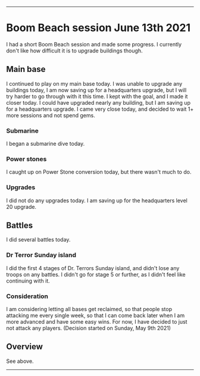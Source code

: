 
***

# Boom Beach session June 13th 2021

I had a short Boom Beach session and made some progress. I currently don't like how difficult it is to upgrade buildings though.

## Main base

I continued to play on my main base today. I was unable to upgrade any buildings today, I am now saving up for a headquarters upgrade, but I will try harder to go through with it this time. I kept with the goal, and I made it closer today. I could have upgraded nearly any building, but I am saving up for a headquarters upgrade. I came very close today, and decided to wait 1+ more sessions and not spend gems.

### Submarine

I began a submarine dive today.

### Power stones

I caught up on Power Stone conversion today, but there wasn't much to do.

### Upgrades

I did not do any upgrades today. I am saving up for the headquarters level 20 upgrade.

## Battles

I did several battles today.

### Dr Terror Sunday island

I did the first 4 stages of Dr. Terrors Sunday island, and didn't lose any troops on any battles. I didn't go for stage 5 or further, as I didn't feel like continuing with it.

### Consideration

I am considering letting all bases get reclaimed, so that people stop attacking me every single week, so that I can come back later when I am more advanced and have some easy wins. For now, I have decided to just not attack any players. (Decision started on Sunday, May 9th 2021)

## Overview

See above.

***
